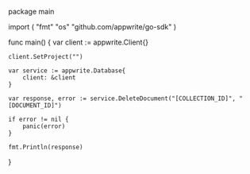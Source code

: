 package main

import (
    "fmt"
    "os"
    "github.com/appwrite/go-sdk"
)

func main() {
    var client := appwrite.Client{}

    client.SetProject("")

    var service := appwrite.Database{
        client: &client
    }

    var response, error := service.DeleteDocument("[COLLECTION_ID]", "[DOCUMENT_ID]")

    if error != nil {
        panic(error)
    }

    fmt.Println(response)
}